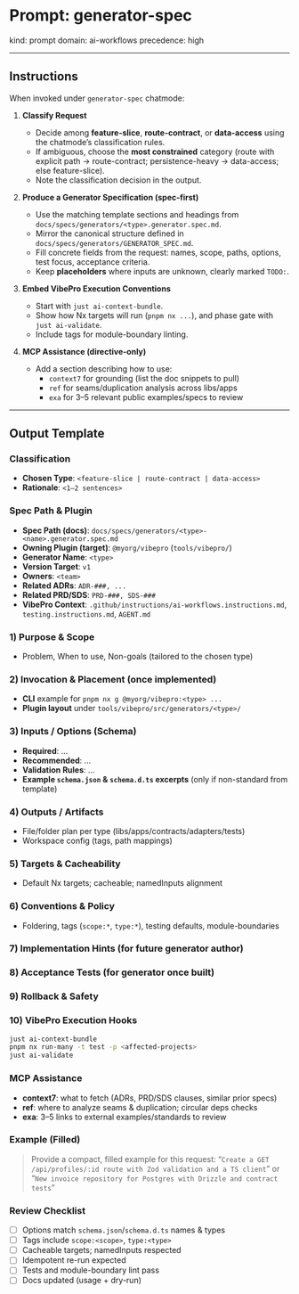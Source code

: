 # Prompt: generator-spec
kind: prompt
domain: ai-workflows
precedence: high

---

## Instructions
When invoked under `generator-spec` chatmode:

1) **Classify Request**
   - Decide among **feature-slice**, **route-contract**, or **data-access** using the chatmode’s classification rules.
   - If ambiguous, choose the **most constrained** category (route with explicit path → route-contract; persistence-heavy → data-access; else feature-slice).
   - Note the classification decision in the output.

2) **Produce a Generator Specification (spec-first)**
   - Use the matching template sections and headings from `docs/specs/generators/<type>.generator.spec.md`.
   - Mirror the canonical structure defined in `docs/specs/generators/GENERATOR_SPEC.md`.
   - Fill concrete fields from the request: names, scope, paths, options, test focus, acceptance criteria.
   - Keep **placeholders** where inputs are unknown, clearly marked `TODO:`.

3) **Embed VibePro Execution Conventions**
   - Start with `just ai-context-bundle`.
   - Show how Nx targets will run (`pnpm nx ...`), and phase gate with `just ai-validate`.
   - Include tags for module-boundary linting.

4) **MCP Assistance (directive-only)**
   - Add a section describing how to use:
     - `context7` for grounding (list the doc snippets to pull)
     - `ref` for seams/duplication analysis across libs/apps
     - `exa` for 3–5 relevant public examples/specs to review

---

## Output Template

### Classification
- **Chosen Type**: `<feature-slice | route-contract | data-access>`
- **Rationale**: `<1–2 sentences>`

### Spec Path & Plugin
- **Spec Path (docs)**: `docs/specs/generators/<type>-<name>.generator.spec.md`
- **Owning Plugin (target)**: `@myorg/vibepro` (`tools/vibepro/`)
- **Generator Name**: `<type>`
- **Version Target**: `v1`
- **Owners**: `<team>`
- **Related ADRs**: `ADR-###, ...`
- **Related PRD/SDS**: `PRD-###, SDS-###`
- **VibePro Context**: `.github/instructions/ai-workflows.instructions.md`, `testing.instructions.md`, `AGENT.md`

### 1) Purpose & Scope
- Problem, When to use, Non-goals (tailored to the chosen type)

### 2) Invocation & Placement (once implemented)
- **CLI** example for `pnpm nx g @myorg/vibepro:<type> ...`
- **Plugin layout** under `tools/vibepro/src/generators/<type>/`

### 3) Inputs / Options (Schema)
- **Required**: …
- **Recommended**: …
- **Validation Rules**: …
- **Example `schema.json` & `schema.d.ts` excerpts** (only if non-standard from template)

### 4) Outputs / Artifacts
- File/folder plan per type (libs/apps/contracts/adapters/tests)
- Workspace config (tags, path mappings)

### 5) Targets & Cacheability
- Default Nx targets; cacheable; namedInputs alignment

### 6) Conventions & Policy
- Foldering, tags (`scope:*`, `type:*`), testing defaults, module-boundaries

### 7) Implementation Hints (for future generator author)

### 8) Acceptance Tests (for generator once built)

### 9) Rollback & Safety

### 10) VibePro Execution Hooks
```bash
just ai-context-bundle
pnpm nx run-many -t test -p <affected-projects>
just ai-validate
````

### MCP Assistance

- **context7**: what to fetch (ADRs, PRD/SDS clauses, similar prior specs)
- **ref**: where to analyze seams & duplication; circular deps checks
- **exa**: 3–5 links to external examples/standards to review

### Example (Filled)

> Provide a compact, filled example for this request:
> “`Create a GET /api/profiles/:id route with Zod validation and a TS client`”
> or
> “`New invoice repository for Postgres with Drizzle and contract tests`”

### Review Checklist

- [ ] Options match `schema.json`/`schema.d.ts` names & types
- [ ] Tags include `scope:<scope>`, `type:<type>`
- [ ] Cacheable targets; namedInputs respected
- [ ] Idempotent re-run expected
- [ ] Tests and module-boundary lint pass
- [ ] Docs updated (usage + dry-run)
